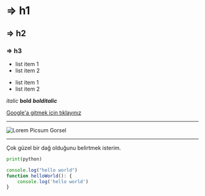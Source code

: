# => h1
## => h2
### => h3

- list item 1
- list item 2

* list item 1
* list item 2

*italic* **bold** ***bolditalic***


<!-- [aciklama](url) -->
[Google'a gitmek için tıklayınız](https://google.com)

***
<!-- img vermek için:  -->
![Lorem Picsum Gorsel](https://upload.wikimedia.org/wikipedia/commons/e/e7/Everest_North_Face_toward_Base_Camp_Tibet_Luca_Galuzzi_2006.jpg)

---
Çok güzel bir dağ olduğunu belirtmek isterim.

```python
print(python)
```


```javascript
console.log("hello world")
function helloWorld(): {
    console.log('hello world')
}
```

